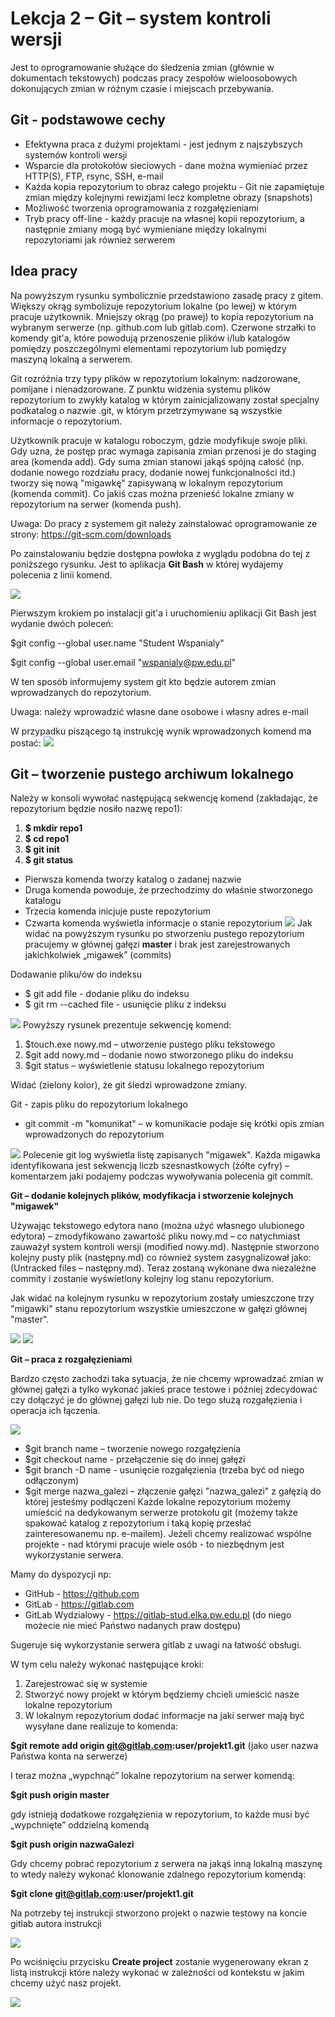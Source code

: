 # Lekcja 2 – Git – system kontroli wersji

Jest to oprogramowanie służące do śledzenia zmian (głównie w dokumentach tekstowych) podczas pracy zespołów wieloosobowych dokonujących zmian w różnym czasie i miejscach przebywania.

## Git - podstawowe cechy

- Efektywna praca z dużymi projektami - jest jednym z najszybszych systemów kontroli wersji
- Wsparcie dla protokołów sieciowych - dane można wymieniać przez HTTP(S), FTP, rsync, SSH, e-mail
- Każda kopia repozytorium to obraz całego projektu - Git nie zapamiętuje zmian między kolejnymi rewizjami lecz kompletne obrazy (snapshots)
- Możliwość tworzenia oprogramowania z rozgałęzieniami
- Tryb pracy off-line - każdy pracuje na własnej kopii repozytorium, a następnie zmiany mogą być wymieniane między lokalnymi repozytoriami jak również serwerem

## Idea pracy

Na powyższym rysunku symbolicznie przedstawiono zasadę pracy z gitem. Większy okrąg symbolizuje repozytorium lokalne (po lewej) w którym pracuje użytkownik. Mniejszy okrąg (po prawej) to kopia repozytorium na wybranym serwerze (np. github.com lub gitlab.com). Czerwone strzałki to komendy git'a, które powodują przenoszenie plików i/lub katalogów pomiędzy poszczególnymi elementami repozytorium lub pomiędzy maszyną lokalną a serwerem.

Git rozróżnia trzy typy plików w repozytorium lokalnym: nadzorowane, pomijane i nienadzorowane. Z punktu widzenia systemu plików repozytorium to zwykły katalog w którym zainicjalizowany został specjalny podkatalog o nazwie .git, w którym przetrzymywane są wszystkie informacje o repozytorium.

Użytkownik pracuje w katalogu roboczym, gdzie modyfikuje swoje pliki. Gdy uzna, że postęp prac wymaga zapisania zmian przenosi je do staging area (komenda add). Gdy suma zmian stanowi jakąś spójną całość (np. dodanie nowego rozdziału pracy, dodanie nowej funkcjonalności itd.) tworzy się nową "migawkę" zapisywaną w lokalnym repozytorium (komenda commit). Co jakiś czas można przenieść lokalne zmiany w repozytorium na serwer (komenda push).

Uwaga: Do pracy z systemem git należy zainstalować oprogramowanie ze strony:
https://git-scm.com/downloads

Po zainstalowaniu będzie dostępna powłoka z wyglądu podobna do tej z poniższego rysunku. Jest to aplikacja **Git Bash** w której wydajemy polecenia z linii komend.

![](zdj1.png)

Pierwszym krokiem po instalacji git'a i uruchomieniu aplikacji Git Bash jest wydanie dwóch poleceń:

$git config --global user.name "Student Wspanialy"

$git config --global user.email "wspanialy@pw.edu.pl"

W ten sposób informujemy system git kto będzie autorem zmian wprowadzanych do repozytorium.

Uwaga: należy wprowadzić własne dane osobowe i własny adres e-mail

W przypadku piszącego tą instrukcję wynik wprowadzonych komend ma postać:
![](zdj2.png)
## Git – tworzenie pustego archiwum lokalnego
Należy w konsoli wywołać następującą sekwencję komend (zakładając, że repozytorium będzie nosiło nazwę repo1):

1. **$ mkdir repo1**
2. **$ cd repo1**
3. **$ git init**
4. **$ git status**

* Pierwsza komenda tworzy katalog o zadanej nazwie
* Druga komenda powoduje, że przechodzimy do właśnie stworzonego katalogu
* Trzecia komenda inicjuje puste repozytorium
* Czwarta komenda wyświetla informacje o stanie repozytorium
![](zdj3.png)
Jak widać na powyższym rysunku po stworzeniu pustego repozytorium pracujemy w głównej gałęzi
**master** i brak jest zarejestrowanych jakichkolwiek „migawek” (commits)

Dodawanie pliku/ów do indeksu
- $ git add file - dodanie pliku do indeksu
- $ git rm --cached file - usunięcie pliku z indeksu

![](zdj4.png)
Powyższy rysunek prezentuje sekwencję komend:
1. $touch.exe nowy.md – utworzenie pustego pliku tekstowego
2. $git add nowy.md – dodanie nowo stworzonego pliku do indeksu
3. $git status – wyświetlenie statusu lokalnego repozytorium

Widać (zielony kolor), że git śledzi wprowadzone zmiany.

Git - zapis pliku do repozytorium lokalnego

- git commit -m "komunikat" – w komunikacie podaje się krótki opis zmian wprowadzonych do repozytorium

![](zdj5.png)
Polecenie git log wyświetla listę zapisanych "migawek". Każda migawka identyfikowana jest sekwencją liczb szesnastkowych (żółte cyfry) – komentarzem jaki podajemy podczas wywoływania polecenia git commit.

**Git – dodanie kolejnych plików, modyfikacja i stworzenie kolejnych "migawek"**

Używając tekstowego edytora nano (można użyć własnego ulubionego edytora) – zmodyfikowano zawartość pliku nowy.md – co natychmiast zauważył system kontroli wersji (modified nowy.md). Następnie stworzono kolejny pusty plik (następny.md) co również system zasygnalizował jako: (Untracked files – następny.md). Teraz zostaną wykonane dwa niezależne commity i zostanie wyświetlony kolejny log stanu repozytorium.

Jak widać na kolejnym rysunku w repozytorium zostały umieszczone trzy "migawki" stanu repozytorium wszystkie umieszczone w gałęzi głównej "master".

![](zdj6.png)
![](zdj7.png)

**Git – praca z rozgałęzieniami**

Bardzo często zachodzi taka sytuacja, że nie chcemy wprowadzać zmian w głównej gałęzi a tylko wykonać jakieś prace testowe i później zdecydować czy dołączyć je do głównej gałęzi lub nie. Do tego służą rozgałęzienia i operacja ich łączenia.

![](zdj8.png)

- $git branch name – tworzenie nowego rozgałęzienia
- $git checkout name - przełączenie się do innej gałęzi
- $git branch -D name - usunięcie rozgałęzienia (trzeba być od niego odłączonym)
- $git merge nazwa_galezi – złączenie gałęzi "nazwa_galezi" z gałęzią do której jesteśmy podłączeni
Każde lokalne repozytorium możemy umieścić na dedykowanym serwerze protokołu git (możemy także spakować katalog z repozytorium i taką kopię przesłać zainteresowanemu np. e-mailem). Jeżeli chcemy realizować wspólne projekte - nad którymi pracuje wiele osób - to niezbędnym jest wykorzystanie serwera.

Mamy do dyspozycji np:

- GitHub - https://github.com
- GitLab - https://gitlab.com
- GitLab Wydzialowy - https://gitlab-stud.elka.pw.edu.pl (do niego możecie nie mieć Państwo nadanych praw dostępu)

Sugeruje się wykorzystanie serwera gitlab z uwagi na łatwość obsługi.

W tym celu należy wykonać następujące kroki:

1. Zarejestrować się w systemie
2. Stworzyć nowy projekt w którym będziemy chcieli umieścić nasze lokalne repozytorium
3. W lokalnym repozytorium dodać informacje na jaki serwer mają być wysyłane dane
realizuje to komenda:

**$git remote add origin git@gitlab.com:user/projekt1.git**
(jako user nazwa Państwa konta na serwerze)

I teraz można „wypchnąć” lokalne repozytorium na serwer komendą:

**$git push origin master**

gdy istnieją dodatkowe rozgałęzienia w repozytorium, to każde musi być „wypchnięte” oddzielną
komendą

**$git push origin nazwaGalezi**

Gdy chcemy pobrać repozytorium z serwera na jakąś inną lokalną maszynę to wtedy należy
wykonać klonowanie zdalnego repozytorium komendą:

**$git clone git@gitlab.com:user/projekt1.git**

Na potrzeby tej instrukcji stworzono projekt o nazwie testowy na koncie gitlab autora instrukcji

![](zdj9.png)


Po wciśnięciu przycisku **Create project** zostanie wygenerowany ekran z listą instrukcji które
należy wykonać w zależności od kontekstu w jakim chcemy użyć nasz projekt.

![](zdj10.png)





